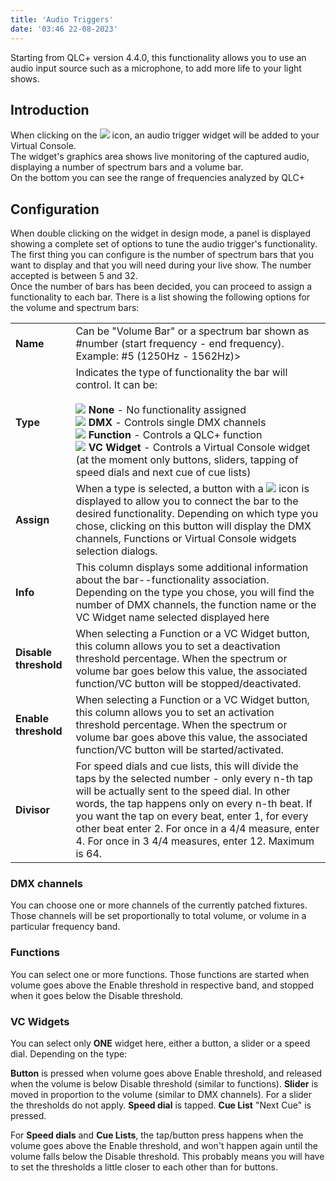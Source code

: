 ```yaml
---
title: 'Audio Triggers'
date: '03:46 22-08-2023'
---
```


Starting from QLC+ version 4.4.0, this functionality allows you to use an audio input source such as a microphone, to add more life to your light shows.  

Introduction
------------

When clicking on the ![](/basics/audioinput.png) icon, an audio trigger widget will be added to your Virtual Console.  
The widget's graphics area shows live monitoring of the captured audio, displaying a number of spectrum bars and a volume bar.  
On the bottom you can see the range of frequencies analyzed by QLC+  

Configuration
-------------

When double clicking on the widget in design mode, a panel is displayed showing a complete set of options to tune the audio trigger's functionality.  
The first thing you can configure is the number of spectrum bars that you want to display and that you will need during your live show. The number accepted is between 5 and 32.  
Once the number of bars has been decided, you can proceed to assign a functionality to each bar. There is a list showing the following options for the volume and spectrum bars:  
  

|     |     |
| --- | --- |
| **Name** | Can be "Volume Bar" or a spectrum bar shown as #number (start frequency - end frequency). Example: #5 (1250Hz - 1562Hz)> |
| **Type** | Indicates the type of functionality the bar will control. It can be:<br><br>![](/basics/uncheck.png) **None** - No functionality assigned<br>![](/basics/intensity.png) **DMX** - Controls single DMX channels<br>![](/basics/function.png) **Function** - Controls a QLC+ function<br>![](/basics/virtualconsole.png) **VC Widget** - Controls a Virtual Console widget (at the moment only buttons, sliders, tapping of speed dials and next cue of cue lists) |
| **Assign** | When a type is selected, a button with a ![](/basics/attach.png) icon is displayed to allow you to connect the bar to the desired functionality. Depending on which type you chose, clicking on this button will display the DMX channels, Functions or Virtual Console widgets selection dialogs. |
| **Info** | This column displays some additional information about the bar--functionality association.  <br>Depending on the type you chose, you will find the number of DMX channels, the function name or the VC Widget name selected displayed here |
| **Disable threshold** | When selecting a Function or a VC Widget button, this column allows you to set a deactivation threshold percentage. When the spectrum or volume bar goes below this value, the associated function/VC button will be stopped/deactivated. |
| **Enable threshold** | When selecting a Function or a VC Widget button, this column allows you to set an activation threshold percentage. When the spectrum or volume bar goes above this value, the associated function/VC button will be started/activated. |
| **Divisor** | For speed dials and cue lists, this will divide the taps by the selected number - only every n-th tap will be actually sent to the speed dial. In other words, the tap happens only on every n-th beat. If you want the tap on every beat, enter 1, for every other beat enter 2. For once in a 4/4 measure, enter 4. For once in 3 4/4 measures, enter 12. Maximum is 64. |

### DMX channels

You can choose one or more channels of the currently patched fixtures. Those channels will be set proportionally to total volume, or volume in a particular frequency band.

### Functions

You can select one or more functions. Those functions are started when volume goes above the Enable threshold in respective band, and stopped when it goes below the Disable threshold.

### VC Widgets

You can select only **ONE** widget here, either a button, a slider or a speed dial. Depending on the type:

**Button** is pressed when volume goes above Enable threshold, and released when the volume is below Disable threshold (similar to functions).
**Slider** is moved in proportion to the volume (similar to DMX channels). For a slider the thresholds do not apply.
**Speed dial** is tapped.
**Cue List** "Next Cue" is pressed.

For **Speed dials** and **Cue Lists**, the tap/button press happens when the volume goes above the Enable threshold, and won't happen again until the volume falls below the Disable threshold. This probably means you will have to set the thresholds a little closer to each other than for buttons.